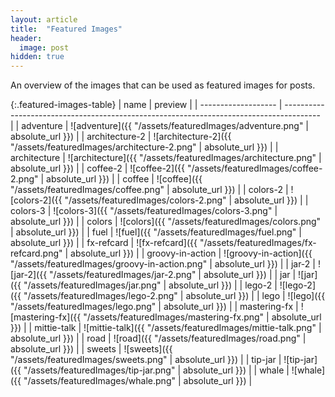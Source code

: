 ```yaml
---
layout: article
title:  "Featured Images"
header:
  image: post
hidden: true
---
```


An overview of the images that can be used as featured images for posts.

{:.featured-images-table}
| name                | preview                                                                                 |
| ------------------- | --------------------------------------------------------------------------------------- |
| adventure           | ![adventure]({{ "/assets/featuredImages/adventure.png" | absolute_url }})               | 
| architecture-2      | ![architecture-2]({{ "/assets/featuredImages/architecture-2.png" | absolute_url }})     | 
| architecture        | ![architecture]({{ "/assets/featuredImages/architecture.png" | absolute_url }})         | 
| coffee-2            | ![coffee-2]({{ "/assets/featuredImages/coffee-2.png" | absolute_url }})                 | 
| coffee              | ![coffee]({{ "/assets/featuredImages/coffee.png" | absolute_url }})                     | 
| colors-2            | ![colors-2]({{ "/assets/featuredImages/colors-2.png" | absolute_url }})                 | 
| colors-3            | ![colors-3]({{ "/assets/featuredImages/colors-3.png" | absolute_url }})                 | 
| colors              | ![colors]({{ "/assets/featuredImages/colors.png" | absolute_url }})                     | 
| fuel                | ![fuel]({{ "/assets/featuredImages/fuel.png" | absolute_url }})                         | 
| fx-refcard          | ![fx-refcard]({{ "/assets/featuredImages/fx-refcard.png" | absolute_url }})             | 
| groovy-in-action    | ![groovy-in-action]({{ "/assets/featuredImages/groovy-in-action.png" | absolute_url }}) | 
| jar-2               | ![jar-2]({{ "/assets/featuredImages/jar-2.png" | absolute_url }})                       | 
| jar                 | ![jar]({{ "/assets/featuredImages/jar.png" | absolute_url }})                           | 
| lego-2              | ![lego-2]({{ "/assets/featuredImages/lego-2.png" | absolute_url }})                     | 
| lego                | ![lego]({{ "/assets/featuredImages/lego.png" | absolute_url }})                         | 
| mastering-fx        | ![mastering-fx]({{ "/assets/featuredImages/mastering-fx.png" | absolute_url }})         | 
| mittie-talk         | ![mittie-talk]({{ "/assets/featuredImages/mittie-talk.png" | absolute_url }})           | 
| road                | ![road]({{ "/assets/featuredImages/road.png" | absolute_url }})                         | 
| sweets              | ![sweets]({{ "/assets/featuredImages/sweets.png" | absolute_url }})                     | 
| tip-jar             | ![tip-jar]({{ "/assets/featuredImages/tip-jar.png" | absolute_url }})                   | 
| whale               | ![whale]({{ "/assets/featuredImages/whale.png" | absolute_url }})                       |
